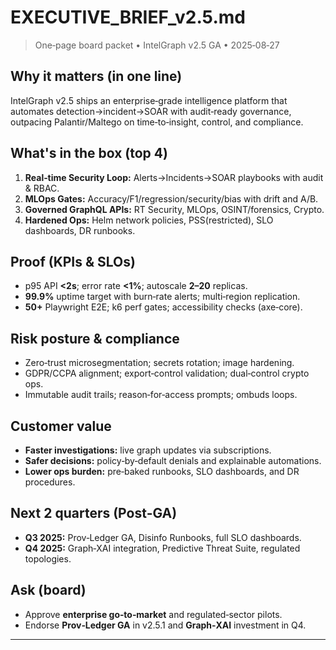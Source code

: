 # EXECUTIVE_BRIEF_v2.5.md

> One‑page board packet • IntelGraph v2.5 GA • 2025‑08‑27

## Why it matters (in one line)

IntelGraph v2.5 ships an enterprise‑grade intelligence platform that automates detection→incident→SOAR with audit‑ready governance, outpacing Palantir/Maltego on time‑to‑insight, control, and compliance.

## What's in the box (top 4)

1. **Real‑time Security Loop:** Alerts→Incidents→SOAR playbooks with audit & RBAC.
2. **MLOps Gates:** Accuracy/F1/regression/security/bias with drift and A/B.
3. **Governed GraphQL APIs:** RT Security, MLOps, OSINT/forensics, Crypto.
4. **Hardened Ops:** Helm network policies, PSS(restricted), SLO dashboards, DR runbooks.

## Proof (KPIs & SLOs)

* p95 API **<2s**; error rate **<1%**; autoscale **2–20** replicas.
* **99.9%** uptime target with burn‑rate alerts; multi‑region replication.
* **50+** Playwright E2E; k6 perf gates; accessibility checks (axe‑core).

## Risk posture & compliance

* Zero‑trust microsegmentation; secrets rotation; image hardening.
* GDPR/CCPA alignment; export‑control validation; dual‑control crypto ops.
* Immutable audit trails; reason‑for‑access prompts; ombuds loops.

## Customer value

* **Faster investigations:** live graph updates via subscriptions.
* **Safer decisions:** policy‑by‑default denials and explainable automations.
* **Lower ops burden:** pre‑baked runbooks, SLO dashboards, and DR procedures.

## Next 2 quarters (Post‑GA)

* **Q3 2025:** Prov‑Ledger GA, Disinfo Runbooks, full SLO dashboards.
* **Q4 2025:** Graph‑XAI integration, Predictive Threat Suite, regulated topologies.

## Ask (board)

* Approve **enterprise go‑to‑market** and regulated‑sector pilots.
* Endorse **Prov‑Ledger GA** in v2.5.1 and **Graph‑XAI** investment in Q4.

---